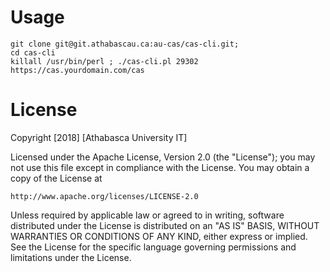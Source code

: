 # Usage


```
git clone git@git.athabascau.ca:au-cas/cas-cli.git;
cd cas-cli
killall /usr/bin/perl ; ./cas-cli.pl 29302 https://cas.yourdomain.com/cas
```


# License
Copyright [2018] [Athabasca University IT]

Licensed under the Apache License, Version 2.0 (the "License");
you may not use this file except in compliance with the License.
You may obtain a copy of the License at

    http://www.apache.org/licenses/LICENSE-2.0

Unless required by applicable law or agreed to in writing, software
distributed under the License is distributed on an "AS IS" BASIS,
WITHOUT WARRANTIES OR CONDITIONS OF ANY KIND, either express or implied.
See the License for the specific language governing permissions and
limitations under the License.

